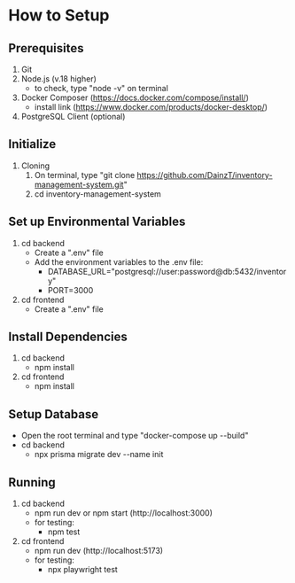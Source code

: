 # How to Setup

## Prerequisites

1. Git
2. Node.js (v.18 higher)
   - to check, type "node -v" on terminal
3. Docker Composer (https://docs.docker.com/compose/install/)
   - install link (https://www.docker.com/products/docker-desktop/)
4. PostgreSQL Client (optional)

## Initialize

1. Cloning
   1. On terminal, type "git clone https://github.com/DainzT/inventory-management-system.git"
   2. cd inventory-management-system

## Set up Environmental Variables

1. cd backend
   - Create a ".env" file
   - Add the environment variables to the .env file:
     - DATABASE_URL="postgresql://user:password@db:5432/inventory"
     - PORT=3000
2. cd frontend
   - Create a ".env" file

## Install Dependencies

1. cd backend
   - npm install
2. cd frontend
   - npm install

## Setup Database

- Open the root terminal and type "docker-compose up --build"
- cd backend
  - npx prisma migrate dev --name init

## Running

1. cd backend
   - npm run dev or npm start (http://localhost:3000)
   - for testing:
     - npm test
2. cd frontend
   - npm run dev (http://localhost:5173)
   - for testing:
     - npx playwright test

